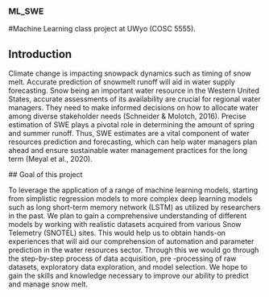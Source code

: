 ### ML_SWE
#Machine Learning class project at UWyo (COSC 5555). 
## Introduction
<p> Climate change is impacting snowpack dynamics such as timing of snow melt. Accurate prediction of snowmelt runoff will aid in water supply forecasting. Snow being an important water resource in the Western United States, accurate assessments of its availability are crucial for regional water managers. They need to make informed decisions on how to allocate water among diverse stakeholder needs (Schneider & Molotch, 2016). Precise estimation of SWE plays a pivotal role in determining the amount of spring and summer runoff. Thus, SWE estimates are a vital component of water resources prediction and forecasting, which can help water managers plan ahead and ensure sustainable water management practices for the long term (Meyal et al., 2020). </p>
## Goal of this project
<p> To leverage the application of a range of machine learning models, starting from simplistic regression models to more complex deep learning models such as long short-term memory network (LSTM) as utilized by researchers in the past. We plan to gain a comprehensive understanding of different models by working with realistic datasets acquired from various Snow Telemetry (SNOTEL) sites. This would help us to obtain hands-on experiences that will aid our comprehension of automation and parameter prediction in the water resources sector. Through this we would go through the step-by-step process of data acquisition, pre -processing of raw datasets, exploratory data exploration, and model selection. We hope to gain the skills and knowledge necessary to improve our ability to predict and manage snow melt.</p>
